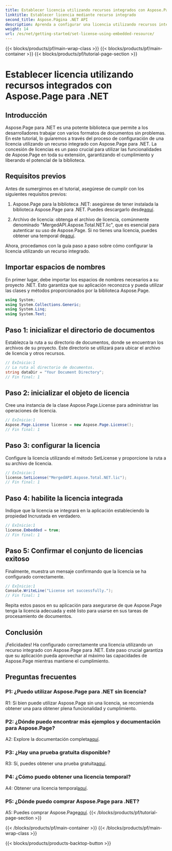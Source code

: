```yaml
---
title: Establecer licencia utilizando recursos integrados con Aspose.Page para .NET
linktitle: Establecer licencia mediante recurso integrado
second_title: Aspose.Página .NET API
description: Aprenda a configurar una licencia utilizando recursos integrados con Aspose.Page para .NET. Garantice el cumplimiento y libere todo el potencial del procesamiento de documentos.
weight: 14
url: /es/net/getting-started/set-license-using-embedded-resource/
---
```


{{< blocks/products/pf/main-wrap-class >}}
{{< blocks/products/pf/main-container >}}
{{< blocks/products/pf/tutorial-page-section >}}

# Establecer licencia utilizando recursos integrados con Aspose.Page para .NET

## Introducción

Aspose.Page para .NET es una potente biblioteca que permite a los desarrolladores trabajar con varios formatos de documentos sin problemas. En este tutorial, lo guiaremos a través del proceso de configuración de una licencia utilizando un recurso integrado con Aspose.Page para .NET. La concesión de licencias es un paso crucial para utilizar las funcionalidades de Aspose.Page en toda su extensión, garantizando el cumplimiento y liberando el potencial de la biblioteca.

## Requisitos previos

Antes de sumergirnos en el tutorial, asegúrese de cumplir con los siguientes requisitos previos:

1. Aspose.Page para la biblioteca .NET: asegúrese de tener instalada la biblioteca Aspose.Page para .NET. Puedes descargarlo desde[aquí](https://releases.aspose.com/page/net/).

2.  Archivo de licencia: obtenga el archivo de licencia, comúnmente denominado "MergedAPI.Aspose.Total.NET.lic", que es esencial para autenticar su uso de Aspose.Page. Si no tienes una licencia, puedes obtener una temporal de[aquí](https://purchase.aspose.com/temporary-license/).

Ahora, procedamos con la guía paso a paso sobre cómo configurar la licencia utilizando un recurso integrado.

## Importar espacios de nombres

En primer lugar, debe importar los espacios de nombres necesarios a su proyecto .NET. Esto garantiza que su aplicación reconozca y pueda utilizar las clases y métodos proporcionados por la biblioteca Aspose.Page.

```csharp
using System;
using System.Collections.Generic;
using System.Linq;
using System.Text;
```

## Paso 1: inicializar el directorio de documentos

Establezca la ruta a su directorio de documentos, donde se encuentran los archivos de su proyecto. Este directorio se utilizará para ubicar el archivo de licencia y otros recursos.

```csharp
// ExInicio:1
// La ruta al directorio de documentos.
string dataDir = "Your Document Directory";
// Fin final: 1
```

## Paso 2: inicializar el objeto de licencia

Cree una instancia de la clase Aspose.Page.License para administrar las operaciones de licencia.

```csharp
// ExInicio:1
Aspose.Page.License license = new Aspose.Page.License();
// Fin final: 1
```

## Paso 3: configurar la licencia

Configure la licencia utilizando el método SetLicense y proporcione la ruta a su archivo de licencia.

```csharp
// ExInicio:1
license.SetLicense("MergedAPI.Aspose.Total.NET.lic");
// Fin final: 1
```

## Paso 4: habilite la licencia integrada

Indique que la licencia se integrará en la aplicación estableciendo la propiedad Incrustada en verdadero.

```csharp
// ExInicio:1
license.Embedded = true;
// Fin final: 1
```

## Paso 5: Confirmar el conjunto de licencias exitoso

Finalmente, muestra un mensaje confirmando que la licencia se ha configurado correctamente.

```csharp
// ExInicio:1
Console.WriteLine("License set successfully.");
// Fin final: 1
```

Repita estos pasos en su aplicación para asegurarse de que Aspose.Page tenga la licencia adecuada y esté listo para usarse en sus tareas de procesamiento de documentos.

## Conclusión

¡Felicidades! Ha configurado correctamente una licencia utilizando un recurso integrado con Aspose.Page para .NET. Este paso crucial garantiza que su aplicación pueda aprovechar al máximo las capacidades de Aspose.Page mientras mantiene el cumplimiento.

## Preguntas frecuentes

### P1: ¿Puedo utilizar Aspose.Page para .NET sin licencia?

R1: Si bien puede utilizar Aspose.Page sin una licencia, se recomienda obtener una para obtener plena funcionalidad y cumplimiento.

### P2: ¿Dónde puedo encontrar más ejemplos y documentación para Aspose.Page?

 A2: Explore la documentación completa[aquí](https://reference.aspose.com/page/net/).

### P3: ¿Hay una prueba gratuita disponible?

 R3: Sí, puedes obtener una prueba gratuita[aquí](https://releases.aspose.com/).

### P4: ¿Cómo puedo obtener una licencia temporal?

 A4: Obtener una licencia temporal[aquí](https://purchase.aspose.com/temporary-license/).

### P5: ¿Dónde puedo comprar Aspose.Page para .NET?

 A5: Puedes comprar Aspose.Page[aquí](https://purchase.aspose.com/buy).
{{< /blocks/products/pf/tutorial-page-section >}}

{{< /blocks/products/pf/main-container >}}
{{< /blocks/products/pf/main-wrap-class >}}

{{< blocks/products/products-backtop-button >}}
